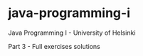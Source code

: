 # java-programming-i
Java Programming I - University of Helsinki

Part 3 - Full exercises solutions
